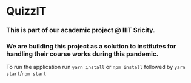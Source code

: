 # QuizzIT

### This is part of our academic project @ IIIT Sricity.

### We are building this project as a solution to institutes for handling their course works during this pandemic.

To run the application run `yarn install` or `npm install` followed by `yarn start`/`npm start`
